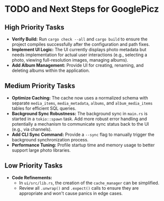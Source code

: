 # TODO and Next Steps for GooglePicz

## High Priority Tasks
- **Verify Build:** Run `cargo check --all` and `cargo build` to ensure the project compiles successfully after the configuration and path fixes.
- **Implement UI Logic:** The UI currently displays photo metadata but needs implementation for actual user interactions (e.g., selecting a photo, viewing full-resolution images, managing albums).
- **Add Album Management:** Provide UI for creating, renaming, and deleting albums within the application.

## Medium Priority Tasks
- **Optimize Caching:** The cache now uses a normalized schema with separate `media_items`, `media_metadata`, `albums`, and `album_media_items` tables for efficient SQL queries.
- **Background Sync Robustness:** The background sync in `main.rs` is started in a `tokio::spawn` task. Add more robust error handling and potentially a mechanism to communicate sync status back to the UI (e.g., via channels).
- **Add CLI Sync Command:** Provide a `--sync` flag to manually trigger the background synchronization process.
- **Performance Tuning:** Profile startup time and memory usage to better support large photo libraries.

## Low Priority Tasks
- **Code Refinements:**
  - In `ui/src/lib.rs`, the creation of the `cache_manager` can be simplified.
  - Review all `.unwrap()` and `.expect()` calls to ensure they are appropriate and won't cause panics in edge cases.
